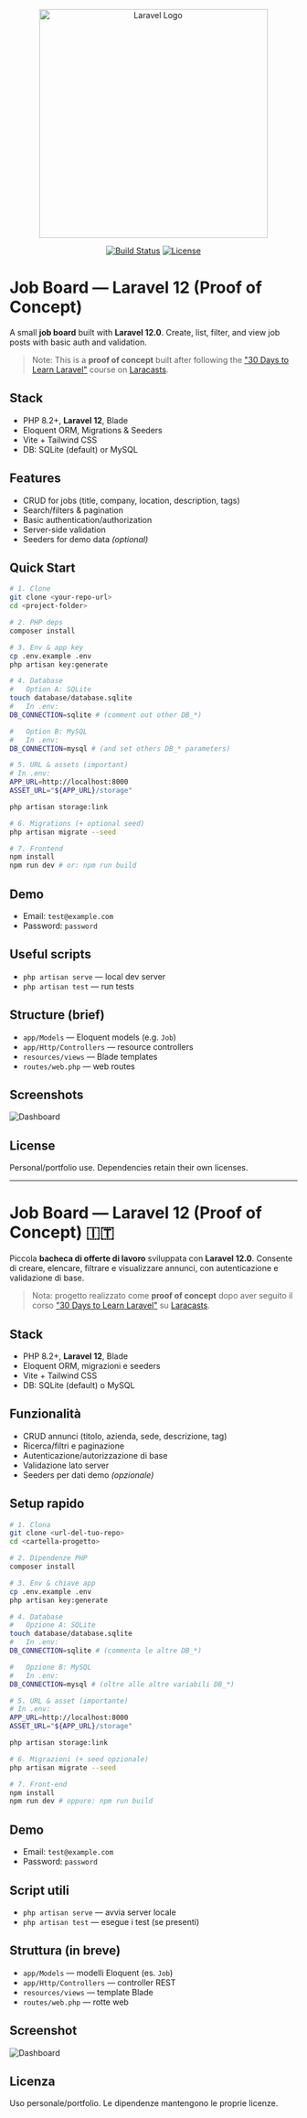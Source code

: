 <p align="center"><a href="https://laravel.com" target="_blank"><img src="https://raw.githubusercontent.com/laravel/art/master/logo-lockup/5%20SVG/2%20CMYK/1%20Full%20Color/laravel-logolockup-cmyk-red.svg" width="400" alt="Laravel Logo"></a></p>

<p align="center">
<a href="https://github.com/laravel/framework/actions"><img src="https://github.com/laravel/framework/workflows/tests/badge.svg" alt="Build Status"></a>
<a href="https://packagist.org/packages/laravel/framework"><img src="https://img.shields.io/packagist/l/laravel/framework" alt="License"></a>
</p>

# Job Board — Laravel 12 (Proof of Concept)

A small **job board** built with **Laravel 12.0**. Create, list, filter, and view job posts with basic auth and validation.

> Note: This is a **proof of concept** built after following the ["30 Days to Learn Laravel"](https://laracasts.com/series/30-days-to-learn-laravel-11) course on [Laracasts](https://laracasts.com/).

## Stack
- PHP 8.2+, **Laravel 12**, Blade
- Eloquent ORM, Migrations & Seeders
- Vite + Tailwind CSS
- DB: SQLite (default) or MySQL

## Features
- CRUD for jobs (title, company, location, description, tags)
- Search/filters & pagination
- Basic authentication/authorization
- Server-side validation
- Seeders for demo data *(optional)*

## Quick Start

```bash
# 1. Clone
git clone <your-repo-url>
cd <project-folder>

# 2. PHP deps
composer install

# 3. Env & app key
cp .env.example .env
php artisan key:generate

# 4. Database
#   Option A: SQLite
touch database/database.sqlite
#   In .env:
DB_CONNECTION=sqlite # (comment out other DB_*)

#   Option B: MySQL
#   In .env:
DB_CONNECTION=mysql # (and set others DB_* parameters)

# 5. URL & assets (important)
# In .env:
APP_URL=http://localhost:8000
ASSET_URL="${APP_URL}/storage"

php artisan storage:link

# 6. Migrations (+ optional seed)
php artisan migrate --seed

# 7. Frontend
npm install
npm run dev # or: npm run build
```

## Demo
- Email: `test@example.com`
- Password: `password`

## Useful scripts
- `php artisan serve` — local dev server
- `php artisan test` — run tests

## Structure (brief)
- `app/Models` — Eloquent models (e.g. `Job`)
- `app/Http/Controllers` — resource controllers
- `resources/views` — Blade templates
- `routes/web.php` — web routes

## Screenshots
![Dashboard](docs/dashboard.png)

## License
Personal/portfolio use. Dependencies retain their own licenses.



---

# Job Board — Laravel 12 (Proof of Concept) 🇮🇹


Piccola **bacheca di offerte di lavoro** sviluppata con **Laravel 12.0**. Consente di creare, elencare, filtrare e visualizzare annunci, con autenticazione e validazione di base.

> Nota: progetto realizzato come **proof of concept** dopo aver seguito il corso ["30 Days to Learn Laravel"](https://laracasts.com/series/30-days-to-learn-laravel-11) su [Laracasts](https://laracasts.com/).

## Stack
- PHP 8.2+, **Laravel 12**, Blade
- Eloquent ORM, migrazioni e seeders
- Vite + Tailwind CSS
- DB: SQLite (default) o MySQL

## Funzionalità
- CRUD annunci (titolo, azienda, sede, descrizione, tag)
- Ricerca/filtri e paginazione
- Autenticazione/autorizzazione di base
- Validazione lato server
- Seeders per dati demo *(opzionale)*

## Setup rapido

```bash
# 1. Clona
git clone <url-del-tuo-repo>
cd <cartella-progetto>

# 2. Dipendenze PHP
composer install

# 3. Env & chiave app
cp .env.example .env
php artisan key:generate

# 4. Database
#   Opzione A: SQLite
touch database/database.sqlite
#   In .env:
DB_CONNECTION=sqlite # (commenta le altre DB_*)

#   Opzione B: MySQL
#   In .env:
DB_CONNECTION=mysql # (oltre alle altre variabili DB_*)

# 5. URL & asset (importante)
# In .env:
APP_URL=http://localhost:8000
ASSET_URL="${APP_URL}/storage"

php artisan storage:link

# 6. Migrazioni (+ seed opzionale)
php artisan migrate --seed

# 7. Front-end
npm install
npm run dev # oppure: npm run build
```

## Demo
- Email: `test@example.com`
- Password: `password`

## Script utili
- `php artisan serve` — avvia server locale
- `php artisan test` — esegue i test (se presenti)

## Struttura (in breve)
- `app/Models` — modelli Eloquent (es. `Job`)
- `app/Http/Controllers` — controller REST
- `resources/views` — template Blade
- `routes/web.php` — rotte web

## Screenshot
![Dashboard](docs/dashboard.png)

## Licenza
Uso personale/portfolio. Le dipendenze mantengono le proprie licenze.
